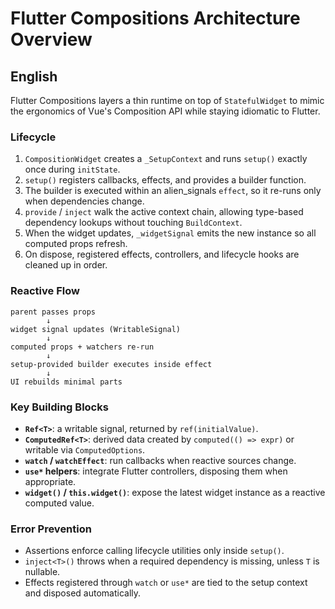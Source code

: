 # Flutter Compositions Architecture Overview

## English

Flutter Compositions layers a thin runtime on top of `StatefulWidget` to mimic the ergonomics of Vue's Composition API while staying idiomatic to Flutter.

### Lifecycle

1. `CompositionWidget` creates a `_SetupContext` and runs `setup()` exactly once during `initState`.
2. `setup()` registers callbacks, effects, and provides a builder function.
3. The builder is executed within an alien_signals `effect`, so it re-runs only when dependencies change.
4. `provide` / `inject` walk the active context chain, allowing type-based dependency lookups without touching `BuildContext`.
5. When the widget updates, `_widgetSignal` emits the new instance so all computed props refresh.
6. On dispose, registered effects, controllers, and lifecycle hooks are cleaned up in order.

### Reactive Flow

```
parent passes props
        ↓
widget signal updates (WritableSignal)
        ↓
computed props + watchers re-run
        ↓
setup-provided builder executes inside effect
        ↓
UI rebuilds minimal parts
```

### Key Building Blocks

- **`Ref<T>`**: a writable signal, returned by `ref(initialValue)`.
- **`ComputedRef<T>`**: derived data created by `computed(() => expr)` or writable via `ComputedOptions`.
- **`watch` / `watchEffect`**: run callbacks when reactive sources change.
- **`use*` helpers**: integrate Flutter controllers, disposing them when appropriate.
- **`widget()` / `this.widget()`**: expose the latest widget instance as a reactive computed value.

### Error Prevention

- Assertions enforce calling lifecycle utilities only inside `setup()`.
- `inject<T>()` throws when a required dependency is missing, unless `T` is nullable.
- Effects registered through `watch` or `use*` are tied to the setup context and disposed automatically.
